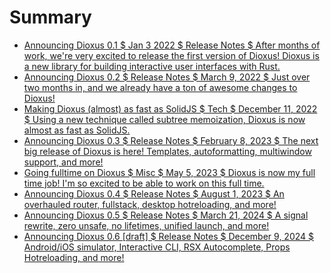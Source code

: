 # Summary

- [Announcing Dioxus 0.1 $ Jan 3 2022 $ Release Notes $ After months of work, we're very excited to release the first version of Dioxus! Dioxus is a new library for building interactive user interfaces with Rust.](introducing-dioxus.md)
- [Announcing Dioxus 0.2 $ Release Notes $ March 9, 2022 $ Just over two months in, and we already have a ton of awesome changes to Dioxus!](release-020.md)
- [Making Dioxus (almost) as fast as SolidJS $ Tech $ December 11, 2022 $ Using a new technique called subtree memoization, Dioxus is now almost as fast as SolidJS.](templates-diffing.md)
- [Announcing Dioxus 0.3 $ Release Notes $ February 8, 2023 $ The next big release of Dioxus is here! Templates, autoformatting, multiwindow support, and more!](release-030.md)
- [Going fulltime on Dioxus $ Misc $ May 5, 2023 $ Dioxus is now my full time job! I'm so excited to be able to work on this full time.](fulltime.md)
- [Announcing Dioxus 0.4 $ Release Notes $ August 1, 2023 $ An overhauled router, fullstack, desktop hotreloading, and more!](release-040.md)
- [Announcing Dioxus 0.5 $ Release Notes $ March 21, 2024 $ A signal rewrite, zero unsafe, no lifetimes, unified launch, and more!](release-050.md)
- [Announcing Dioxus 0.6 [draft] $ Release Notes $ December 9, 2024 $ Android/iOS simulator, Interactive CLI, RSX Autocomplete, Props Hotreloading, and more!](release-060.md)
